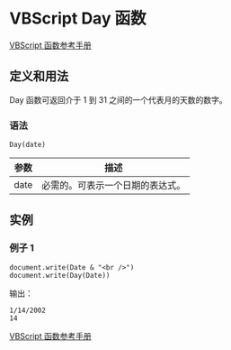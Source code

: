 # VBScript Day 函数

[VBScript 函数参考手册](/vbscript/vbscript_ref_functions.asp "VBScript 函数")

## 定义和用法

Day 函数可返回介于 1 到 31 之间的一个代表月的天数的数字。

### 语法

```
Day(date)
```

| 参数 | 描述 |
| --- | --- |
| date | 必需的。可表示一个日期的表达式。 |

## 实例

### 例子 1

```
document.write(Date & "<br />")
document.write(Day(Date))
```

输出：

```
1/14/2002
14
```

[VBScript 函数参考手册](/vbscript/vbscript_ref_functions.asp "VBScript 函数")

